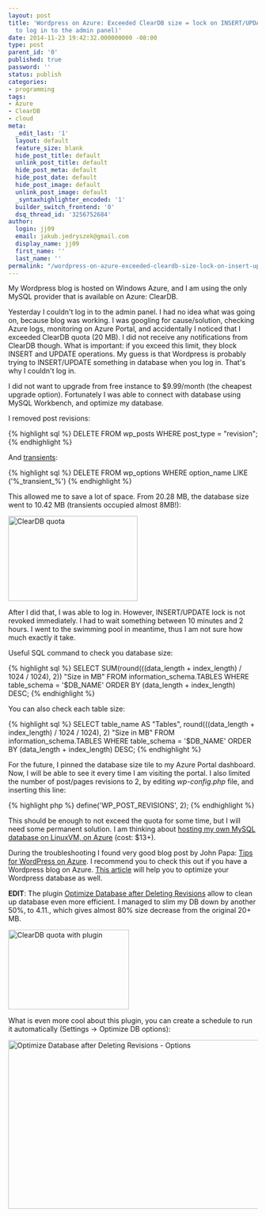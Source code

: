 ```yaml
---
layout: post
title: 'Wordpress on Azure: Exceeded ClearDB size = lock on INSERT/UPDATE (not able
  to log in to the admin panel)'
date: 2014-11-23 19:42:32.000000000 -08:00
type: post
parent_id: '0'
published: true
password: ''
status: publish
categories:
- programming
tags:
- Azure
- ClearDB
- cloud
meta:
  _edit_last: '1'
  layout: default
  feature_size: blank
  hide_post_title: default
  unlink_post_title: default
  hide_post_meta: default
  hide_post_date: default
  hide_post_image: default
  unlink_post_image: default
  _syntaxhighlighter_encoded: '1'
  builder_switch_frontend: '0'
  dsq_thread_id: '3256752684'
author:
  login: jj09
  email: jakub.jedryszek@gmail.com
  display_name: jj09
  first_name: ''
  last_name: ''
permalink: "/wordpress-on-azure-exceeded-cleardb-size-lock-on-insert-update/"
---
```

<p>My Wordpress blog is hosted on Windows Azure, and I am using the only MySQL provider that is available on Azure: ClearDB.</p>

<p>Yesterday I couldn't log in to the admin panel. I had no idea what was going on, because blog was working. I was googling for cause/solution, checking Azure logs, monitoring on Azure Portal, and accidentally I noticed that I exceeded ClearDB quota (20 MB). I did not receive any notifications from ClearDB though. What is important: if you exceed this limit, they block INSERT and UPDATE operations. My guess is that Wordpress is probably trying to INSERT/UPDATE something in database when you log in. That's why I couldn't log in.</p>

<p>I did not want to upgrade from free instance to $9.99/month (the cheapest upgrade option). Fortunately I was able to connect with database using MySQL Workbench, and optimize my database.</p>

<p>I removed post revisions:</p>

{% highlight sql %}
DELETE FROM wp_posts WHERE post_type = "revision";
{% endhighlight %}

<p>And <a href="http://codex.wordpress.org/Transients_API">transients</a>:</p>

{% highlight sql %}
DELETE FROM wp_options WHERE option_name LIKE ('%\_transient\_%')
{% endhighlight %}

<p>This allowed me to save a lot of space. From 20.28 MB, the database size went to 10.42 MB (transients occupied almost 8MB!):</p>

<p><img class="aligncenter size-full wp-image-7171" src="{{ site.baseurl }}/assets/2014/11/cleardb-quota.png" alt="ClearDB quota" width="261" height="172" /></p>

<p>After I did that, I was able to log in. However, INSERT/UPDATE lock is not revoked immediately. I had to wait something between 10 minutes and 2 hours. I went to the swimming pool in meantime, thus I am not sure how much exactly it take.</p>

<p>Useful SQL command to check you database size:</p>

{% highlight sql %}
SELECT SUM(round(((data_length + index_length) / 1024 / 1024), 2)) "Size in MB"
FROM information_schema.TABLES
WHERE table_schema = '$DB_NAME'
ORDER BY (data_length + index_length) DESC;
{% endhighlight %}

<p>You can also check each table size:</p>

{% highlight sql %}
SELECT table_name AS "Tables",
round(((data_length + index_length) / 1024 / 1024), 2) "Size in MB"
FROM information_schema.TABLES
WHERE table_schema = '$DB_NAME'
ORDER BY (data_length + index_length) DESC;
{% endhighlight %}

<p>For the future, I pinned the database size tile to my Azure Portal dashboard. Now, I will be able to see it every time I am visiting the portal. I also limited the number of post/pages revisions to 2, by editing <em>wp-config.php</em> file, and inserting this line:</p>

{% highlight php %}
define('WP_POST_REVISIONS', 2);
{% endhighlight %}

<p>This should be enough to not exceed the quota for some time, but I will need some permanent solution. I am thinking about <a href="http://www.stefangordon.com/migrate-azure-wordpress-mysql-database-to-azure-vm/">hosting my own MySQL database on LinuxVM, on Azure</a> (cost: $13+).</p>

<p>During the troubleshooting I found very good blog post by John Papa: <a href="http://www.johnpapa.net/azurecleardbmysql/">Tips for WordPress on Azure</a>. I recommend you to check this out if you have a Wordpress blog on Azure. <a href="http://premium.wpmudev.org/blog/optimizing-your-wordpress-database-a-complete-guide/">This article</a> will help you to optimize your Wordpress database as well.</p>

<p><strong>EDIT</strong>: The plugin <a href="https://wordpress.org/plugins/rvg-optimize-database/">Optimize Database after Deleting Revisions</a> allow to clean up database even more efficient. I managed to slim my DB down by another 50%, to 4.11., which gives almost 80% size decrease from the original 20+ MB.</p>
<p><img class="aligncenter size-full wp-image-7341" src="{{ site.baseurl }}/assets/2014/11/cleardb-quota-with-plugin.png" alt="ClearDB quota with plugin" width="244" height="161" /></p>

<p>What is even more cool about this plugin, you can create a schedule to run it automatically (Settings -&gt; Optimize DB options):</p>
<p><img class="aligncenter size-full wp-image-7361" src="{{ site.baseurl }}/assets/2014/11/optimize-db-plugin.png" alt="Optimize Database after Deleting Revisions - Options" width="800" height="341" /></p>
